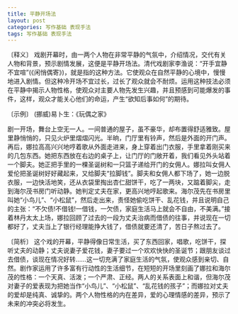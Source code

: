 ```yaml
---
title: 平静开场法
layout: post
categories: 写作基础 表现手法
tags: 写作基础 表现手法
---
```


〔释义〕 戏剧开幕时，由一两个人物在非常平静的气氛中，介绍情况，交代有关人物和背景，预示剧情发展，这便是平静开场法。清代戏剧家李渔说：“开手宜静不宜喧”(《闲悄偶寄》)，就是指的这种方法。它使观众在自然平静的心境中，慢慢地进入剧情。但这种冷开场不宜过长，过长了观众就会不耐烦。运用这种技法必须在平静中揭示人物性格，使观众对主要人物先发生兴趣，并且预感到可能爆发的事件，这样，观众才能关心他们的命运，产生“欲知后事如何”的期待。

〔示例〕 (挪威)易卜生：《玩偶之家》

剧一开场，舞台上空无一人。一间普通的屋子，虽不豪华，却布置得舒适雅致。屋里静悄悄的，只见火炉里熠熠闪光。半晌，门厅里有铃声，然后是外面的开门声。再后，娜拉高高兴兴地哼着歌从外面走进来，身上穿着出门衣服，手里拿着刚买来的几包东西。她把东西放在右边的桌子上，让门厅的门敞开着，我们看见外头站着一个脚夫。她正把手里的一棵圣诞树和一只篮子递给开门的女佣人。娜拉叫女佣人爱伦把圣诞树好好藏起来，又给脚夫“拉脚钱”。脚夫和女佣人都下场了，她一边脱衣服，一边快活地笑，还从衣袋里掏出杏仁甜饼干，吃了一两块，又踮着脚尖，走到海尔茂书房门听动静。她判定丈夫在家，更高兴地哼起歌来。海尔茂先在书房里叫她“小鸟儿”、“小松鼠”，然后走出来，责怪她偷吃饼干、乱花钱，并且说明自己的主张：“不欠债!不借钱!一借钱，一欠债，家庭生活马上就会不自由，不美满。”接着林丹太太上场，娜拉回顾了过去的一段为丈夫治病而借债的往事，并说现在一切都好了，丈夫当上了银行经理能挣大钱了，借债就要还清了，苦日子熬过去了。

〔简析〕 这个戏的开幕，平静得像日常生活，买了东西回家，唱歌，吃饼干，探听丈夫的动静；丈夫说妻子爱花钱，妻子要过一个欢欢快快的圣诞节；跟朋友谈过去借债，谈现在情况好转……这一切充满了家庭生活的气氛，使观众感到亲切、自然。剧作家运用了许多富有行动性的生活细节，在短短的开场里刻画了娜拉和海尔茂的性格：一个天真、活泼；一个严肃、正经。两人的关系表面上和谐，但海尔茂对妻子的爱表现为把她当作“小鸟儿”、“小松鼠”、“乱花钱的孩子”；而娜拉对丈夫的爱却是纯真、诚挚的。两个人物性格的内在差异，爱的心理情感的差异，预示了未来的冲突必将发生。 